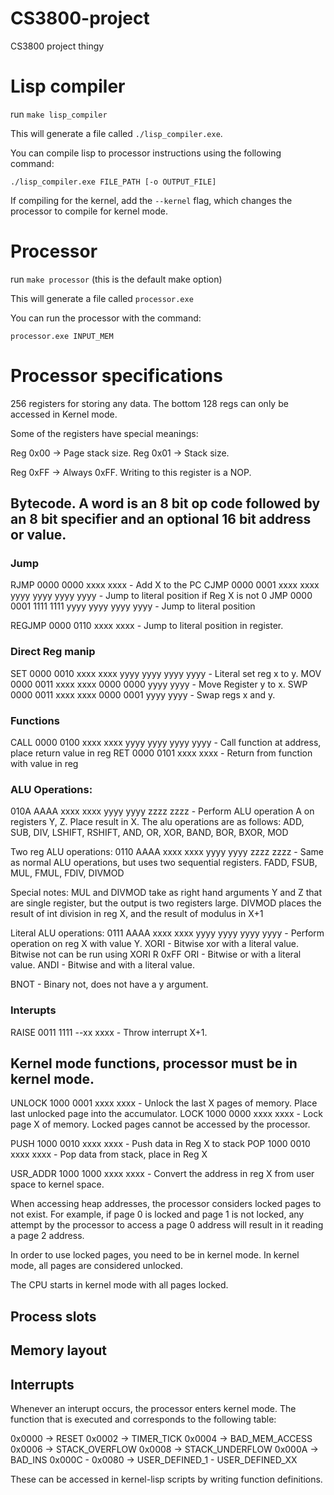 # CS3800-project
CS3800 project thingy


# Lisp compiler

run `make lisp_compiler`

This will generate a file called `./lisp_compiler.exe`.

You can compile lisp to processor instructions using the following command:

`./lisp_compiler.exe FILE_PATH [-o OUTPUT_FILE]`

If compiling for the kernel, add the `--kernel` flag, which changes the processor to compile for kernel mode.

# Processor

run `make processor` (this is the default make option)

This will generate a file called `processor.exe`

You can run the processor with the command:

`processor.exe INPUT_MEM`

# Processor specifications

256 registers for storing any data. The bottom 128 regs can only be accessed in Kernel mode.

Some of the registers have special meanings:

Reg 0x00 -> Page stack size.
Reg 0x01 -> Stack size.

Reg 0xFF -> Always 0xFF. Writing to this register is a NOP.

## Bytecode. A word is an 8 bit op code followed by an 8 bit specifier and an optional 16 bit address or value.

### Jump
RJMP 0000 0000 xxxx xxxx - Add X to the PC
CJMP 0000 0001 xxxx xxxx yyyy yyyy yyyy yyyy - Jump to literal position if Reg X is not 0
JMP  0000 0001 1111 1111 yyyy yyyy yyyy yyyy - Jump to literal position

REGJMP 0000 0110 xxxx xxxx - Jump to literal position in register.

### Direct Reg manip
SET 0000 0010 xxxx xxxx yyyy yyyy yyyy yyyy - Literal set reg x to y.
MOV 0000 0011 xxxx xxxx 0000 0000 yyyy yyyy - Move Register y to x.
SWP 0000 0011 xxxx xxxx 0000 0001 yyyy yyyy - Swap regs x and y.

### Functions
CALL 0000 0100 xxxx xxxx yyyy yyyy yyyy yyyy - Call function at address, place return value in reg
RET 0000 0101 xxxx xxxx - Return from function with value in reg

### ALU Operations:
010A AAAA xxxx xxxx yyyy yyyy zzzz zzzz - Perform ALU operation A on registers Y, Z. Place result in X.
The alu operations are as follows:
ADD, SUB, DIV, LSHIFT, RSHIFT, AND, OR, XOR, BAND, BOR, BXOR, MOD

Two reg ALU operations:
0110 AAAA xxxx xxxx yyyy yyyy zzzz zzzz - Same as normal ALU operations, but uses two sequential registers.
FADD, FSUB, MUL, FMUL, FDIV,
DIVMOD

Special notes:
MUL and DIVMOD take as right hand arguments Y and Z that are single register, but the output is two registers large.
DIVMOD places the result of int division in reg X, and the result of modulus in X+1

Literal ALU operations:
0111 AAAA xxxx xxxx yyyy yyyy yyyy yyyy - Perform operation on reg X with value Y.
XORI - Bitwise xor with a literal value. Bitwise not can be run using XORI R 0xFF
ORI - Bitwise or with a literal value.
ANDI - Bitwise and with a literal value.

BNOT - Binary not, does not have a y argument.

### Interupts

RAISE 0011 1111 --xx xxxx - Throw interrupt X+1.

## Kernel mode functions, processor must be in kernel mode.

UNLOCK  1000 0001 xxxx xxxx - Unlock the last X pages of memory. Place last unlocked page into the accumulator.
LOCK    1000 0000 xxxx xxxx - Lock page X of memory. Locked pages cannot be accessed by the processor.

PUSH 1000 0010 xxxx xxxx - Push data in Reg X to stack
POP  1000 0010 xxxx xxxx - Pop data from stack, place in Reg X

USR_ADDR 1000 1000 xxxx xxxx - Convert the address in reg X from user space to kernel space.

When accessing heap addresses, the processor considers locked pages to not exist. For example, if page 0
is locked and page 1 is not locked, any attempt by the processor to access a page 0 address will result
in it reading a page 2 address.

In order to use locked pages, you need to be in kernel mode. In kernel mode, all pages are considered unlocked.

The CPU starts in kernel mode with all pages locked.

## Process slots


## Memory layout



## Interrupts

Whenever an interupt occurs, the processor enters kernel mode. The function that is executed
and corresponds to the following table:

0x0000 -> RESET
0x0002 -> TIMER_TICK
0x0004 -> BAD_MEM_ACCESS
0x0006 -> STACK_OVERFLOW
0x0008 -> STACK_UNDERFLOW
0x000A -> BAD_INS
0x000C - 0x0080 -> USER_DEFINED_1 - USER_DEFINED_XX

These can be accessed in kernel-lisp scripts by writing function definitions.


